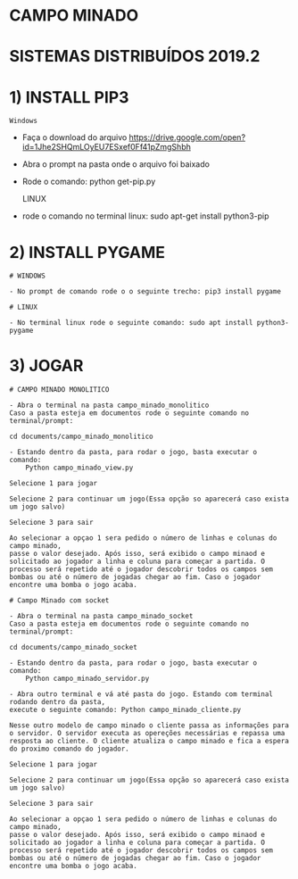 # CAMPO MINADO

# SISTEMAS DISTRIBUÍDOS 2019.2 

# 1) INSTALL PIP3

    Windows

 - Faça o download do arquivo https://drive.google.com/open?id=1Jhe2SHQmLOyEU7ESxef0Ff41pZmgShbh
 - Abra o prompt na pasta onde o arquivo foi baixado
 - Rode o comando:  python get-pip.py

    LINUX

 - rode o comando no terminal linux: sudo apt-get install python3-pip

 # 2) INSTALL PYGAME 

    # WINDOWS

    - No prompt de comando rode o o seguinte trecho: pip3 install pygame
    
    # LINUX

    - No terminal linux rode o seguinte comando: sudo apt install python3-pygame

# 3) JOGAR

    # CAMPO MINADO MONOLITICO

    - Abra o terminal na pasta campo_minado_monolitico
    Caso a pasta esteja em documentos rode o seguinte comando no terminal/prompt: 
    
    cd documents/campo_minado_monolitico

    - Estando dentro da pasta, para rodar o jogo, basta executar o comando:
        Python campo_minado_view.py

    Selecione 1 para jogar

    Selecione 2 para continuar um jogo(Essa opção so aparecerá caso exista um jogo salvo)

    Selecione 3 para sair

    Ao selecionar a opçao 1 sera pedido o número de linhas e colunas do campo minado,
    passe o valor desejado. Após isso, será exibido o campo minaod e solicitado ao jogador a linha e coluna para começar a partida. O processo será repetido até o jogador descobrir todos os campos sem bombas ou até o número de jogadas chegar ao fim. Caso o jogador encontre uma bomba o jogo acaba.

    # Campo Minado com socket

    - Abra o terminal na pasta campo_minado_socket
    Caso a pasta esteja em documentos rode o seguinte comando no terminal/prompt: 
    
    cd documents/campo_minado_socket

    - Estando dentro da pasta, para rodar o jogo, basta executar o comando:
        Python campo_minado_servidor.py
    
    - Abra outro terminal e vá até pasta do jogo. Estando com terminal rodando dentro da pasta,
    execute o seguinte comando: Python campo_minado_cliente.py

    Nesse outro modelo de campo minado o cliente passa as informações para o servidor. O servidor executa as opereções necessárias e repassa uma resposta ao cliente. O cliente atualiza o campo minado e fica a espera do proximo comando do jogador.

    Selecione 1 para jogar

    Selecione 2 para continuar um jogo(Essa opção so aparecerá caso exista um jogo salvo)

    Selecione 3 para sair

    Ao selecionar a opçao 1 sera pedido o número de linhas e colunas do campo minado,
    passe o valor desejado. Após isso, será exibido o campo minaod e solicitado ao jogador a linha e coluna para começar a partida. O processo será repetido até o jogador descobrir todos os campos sem bombas ou até o número de jogadas chegar ao fim. Caso o jogador encontre uma bomba o jogo acaba.

 

